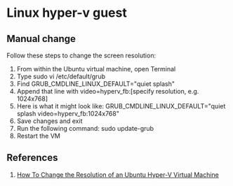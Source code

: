 # Linux hyper-v guest

## Manual change

Follow these steps to change the screen resolution:

1. From within the Ubuntu virtual machine, open Terminal
1. Type sudo vi /etc/default/grub
1. Find GRUB_CMDLINE_LINUX_DEFAULT="quiet splash"
1. Append that line with video=hyperv_fb:[specify resolution, e.g. 1024x768]
1. Here is what it might look like: GRUB_CMDLINE_LINUX_DEFAULT="quiet splash video=hyperv_fb:1024x768"
1. Save changes and exit
1. Run the following command: sudo update-grub
1. Restart the VM

## References

1. [How To Change the Resolution of an Ubuntu Hyper-V Virtual Machine](https://virtualizationreview.com/blogs/virtual-insider/2014/09/change-ubuntu-resolution-on-hyper-v-vm.aspx)
